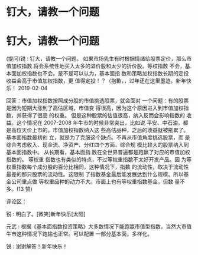 # 钉大，请教一个问题

# 钉大，请教一个问题

(提问)锐 : 钉大，请教一个问题。 如果市场先生有时根据情绪给股票定价，那么市值加权指数 将会系统性地买入太多的溢价股和太少的折价股。等权指数 不会，基本面加权指数也不会。是不是可以认为，基本面指 数和策略加权指数长期的定投收益会高于市值加权指数，更 值得定投！？（抱歉，，过年还在这里墨迹。新年快乐！ 2019-02-04

回答：市值加权指数按照成分股的市值挑选股票，就会面对 一个问题：有的股票是因为短期大涨到了高估区域，市值变 得很高，因为这个原因进入到市值加权指数，并获得了很高 的权重。 但是这种股票的估值很高，纳入反而会影响指数的 收益。这个情况在 2007-2008 年牛市的时候非常突出，比如说 平安、中石油，都是高位天价上市的。市值加权指数纳入这 些高估品种，之后的收益就被拖累了。 基本面指数最初创 立，就是为了克服这个缺点。不再从市值角度挑选股票，而 是综合考虑收入、现金流、净资产、分红四个方面，综合规 模比较大的股票纳入到基本面指数中。 从长期看，基本面指 数在全世界普遍都是跑赢了对应的市值加权指数的。 等权重 指数也有类似的特点，不过等权重指数不太好开发产品。因 为等权重指数每个成分股的百分比相同，这种情况下，指数 的流动性，取决于流动性最差的那只股票的流动性。这限制 了指数基金最后能发展达到什么规模。所以基金公司重点做 等权重品种的动力不大。市面上也有等权重指数基金，但数 量不多。(13 赞)

评论区：

锐 : 明白了。[微笑]新年快乐[太阳]

元武 : 根据《基本面指数投资策略》大多数情况下能跑赢市值型指数，当然大市值牛市这种情况下跑输也正常。可以配置 一部分基本面，多样化。

锐 : 谢谢解答！新年快乐！